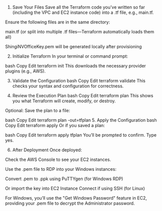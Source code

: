 1. Save Your Files
Save all the Terraform code you’ve written so far (including the VPC and EC2 instance code) into a .tf file, e.g., main.tf.

Ensure the following files are in the same directory:

main.tf (or split into multiple .tf files—Terraform automatically loads them all)

ShingiNVOfficeKey.pem will be generated locally after provisioning

2. Initialize Terraform
In your terminal or command prompt:

bash
Copy
Edit
terraform init
This downloads the necessary provider plugins (e.g., AWS).

3. Validate the Configuration
bash
Copy
Edit
terraform validate
This checks your syntax and configuration for correctness.

4. Review the Execution Plan
bash
Copy
Edit
terraform plan
This shows you what Terraform will create, modify, or destroy.

Optional: Save the plan to a file:

bash
Copy
Edit
terraform plan -out=tfplan
5. Apply the Configuration
bash
Copy
Edit
terraform apply
Or if you saved a plan:

bash
Copy
Edit
terraform apply tfplan
You’ll be prompted to confirm. Type yes.

6. After Deployment
Once deployed:

Check the AWS Console to see your EC2 instances.

Use the .pem file to RDP into your Windows instances:

Convert .pem to .ppk using PuTTYgen (for Windows RDP)

Or import the key into EC2 Instance Connect if using SSH (for Linux)

For Windows, you’ll use the "Get Windows Password" feature in EC2, providing your .pem file to decrypt the Administrator password.
